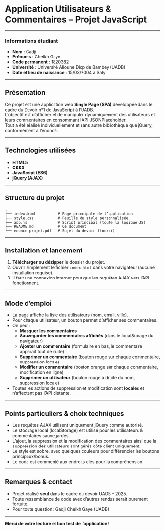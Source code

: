 # Application Utilisateurs & Commentaires – Projet JavaScript

---

### Informations étudiant

- **Nom** : Gadji
- **Prénoms** : Cheikh Gaye
- **Code permanent** : 1820382
- **Université** : Université Alioune Diop de Bambey (UADB)
- **Date et lieu de naissance** : 15/03/2004 à Saly

---

## Présentation

Ce projet est une application web **Single Page (SPA)** développée dans le cadre du Devoir n°1 de JavaScript à l’UADB.  
L’objectif est d’afficher et de manipuler dynamiquement des utilisateurs et leurs commentaires en consommant l’API JSONPlaceholder.  
Tout a été réalisé individuellement et sans autre bibliothèque que jQuery, conformément à l’énoncé.

---

## Technologies utilisées

- **HTML5**
- **CSS3**
- **JavaScript (ES6)**
- **jQuery (AJAX)**

---

## Structure du projet

```
.
├── index.html          # Page principale de l’application
├── style.css           # Feuille de style personnalisée
├── app.js              # Script principal (toute la logique JS)
├── README.md           # Ce document
└── enonce projet.pdf   # Sujet du devoir (fourni)
```

---

## Installation et lancement

1. **Télécharger ou dézipper** le dossier du projet.
2. Ouvrir simplement le fichier `index.html` dans votre navigateur (aucune installation requise).
3. Il faut une connexion Internet pour que les requêtes AJAX vers l’API fonctionnent.

---

## Mode d’emploi

- La page affiche la liste des utilisateurs (nom, email, ville).
- Pour chaque utilisateur, un bouton permet d’afficher ses commentaires.
- On peut :
    - **Masquer les commentaires**
    - **Sauvegarder les commentaires affichés** (dans le localStorage du navigateur)
    - **Ajouter un commentaire** (formulaire en bas, le commentaire apparaît tout de suite)
    - **Supprimer un commentaire** (bouton rouge sur chaque commentaire, suppression locale)
    - **Modifier un commentaire** (bouton orange sur chaque commentaire, modification en ligne)
    - **Supprimer un utilisateur** (bouton rouge à droite du nom, suppression locale)
- Toutes les actions de suppression et modification sont **locales** et n’affectent pas l’API distante.

---

## Points particuliers & choix techniques

- Les requêtes AJAX utilisent uniquement jQuery comme autorisé.
- Le stockage local (localStorage) est utilisé pour les utilisateurs & commentaires sauvegardés.
- L’ajout, la suppression et la modification des commentaires ainsi que la suppression des utilisateurs sont gérés côté client uniquement.
- Le style est sobre, avec quelques couleurs pour différencier les boutons principaux/bonus.
- Le code est commenté aux endroits clés pour la compréhension.

---

## Remarques & contact

- Projet réalisé **seul** dans le cadre du devoir UADB – 2025.
- Toute ressemblance de code avec d’autres rendus serait purement fortuite.
- Pour toute question : Gadji Cheikh Gaye (UADB)

---

**Merci de votre lecture et bon test de l’application !**